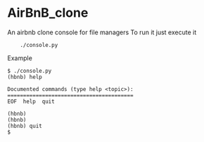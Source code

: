# AirBnB_clone
An airbnb clone console for file managers
To run it just execute it
```shell
	./console.py
```

Example
```shell
$ ./console.py
(hbnb) help

Documented commands (type help <topic>):
========================================
EOF  help  quit

(hbnb) 
(hbnb) 
(hbnb) quit
$
```
